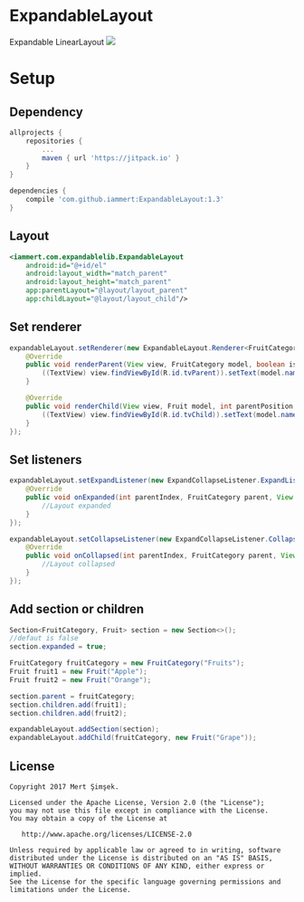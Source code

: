 # ExpandableLayout
Expandable LinearLayout
<img src="https://raw.githubusercontent.com/iammert/ExpandableLayout/master/art/ell.png"/>

# Setup
## Dependency
```gradle
allprojects {
    repositories {
        ...
        maven { url 'https://jitpack.io' }
    }
}

dependencies {
    compile 'com.github.iammert:ExpandableLayout:1.3'
}
```
## Layout
```xml
<iammert.com.expandablelib.ExpandableLayout
    android:id="@+id/el"
    android:layout_width="match_parent"
    android:layout_height="match_parent"
    app:parentLayout="@layout/layout_parent"
    app:childLayout="@layout/layout_child"/>
```
## Set renderer
```java
expandableLayout.setRenderer(new ExpandableLayout.Renderer<FruitCategory, Fruit>() {
    @Override
    public void renderParent(View view, FruitCategory model, boolean isExpanded, int parentPosition) {
        ((TextView) view.findViewById(R.id.tvParent)).setText(model.name);
    }

    @Override
    public void renderChild(View view, Fruit model, int parentPosition, int childPosition) {
        ((TextView) view.findViewById(R.id.tvChild)).setText(model.name);
    }
});
```
## Set listeners
```java
expandableLayout.setExpandListener(new ExpandCollapseListener.ExpandListener<FruitCategory>() {
    @Override
    public void onExpanded(int parentIndex, FruitCategory parent, View view) {
        //Layout expanded 
    }
});

expandableLayout.setCollapseListener(new ExpandCollapseListener.CollapseListener<FruitCategory>() {
    @Override
    public void onCollapsed(int parentIndex, FruitCategory parent, View view) {
        //Layout collapsed
    }
});
```
## Add section or children
```java
Section<FruitCategory, Fruit> section = new Section<>();
//defaut is false
section.expanded = true;

FruitCategory fruitCategory = new FruitCategory("Fruits");
Fruit fruit1 = new Fruit("Apple");
Fruit fruit2 = new Fruit("Orange");

section.parent = fruitCategory;
section.children.add(fruit1);
section.children.add(fruit2);

expandableLayout.addSection(section);
expandableLayout.addChild(fruitCategory, new Fruit("Grape"));
```
License
--------


    Copyright 2017 Mert Şimşek.

    Licensed under the Apache License, Version 2.0 (the "License");
    you may not use this file except in compliance with the License.
    You may obtain a copy of the License at

       http://www.apache.org/licenses/LICENSE-2.0

    Unless required by applicable law or agreed to in writing, software
    distributed under the License is distributed on an "AS IS" BASIS,
    WITHOUT WARRANTIES OR CONDITIONS OF ANY KIND, either express or implied.
    See the License for the specific language governing permissions and
    limitations under the License.






